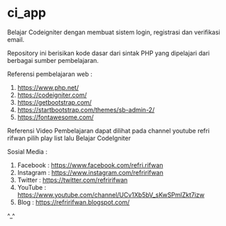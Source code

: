 # ci_app
Belajar Codeigniter dengan membuat sistem login, registrasi dan verifikasi email.

Repository ini berisikan kode dasar dari sintak PHP yang dipelajari dari berbagai sumber pembelajaran.

Referensi pembelajaran web :
1. https://www.php.net/
2. https://codeigniter.com/
3. https://getbootstrap.com/
4. https://startbootstrap.com/themes/sb-admin-2/
5. https://fontawesome.com/

Referensi Video Pembelajaran dapat dilihat pada channel youtube refri rifwan pilih play list lalu Belajar CodeIgniter

Sosial Media :
1. Facebook : https://www.facebook.com/refri.rifwan
2. Instagram : https://www.instagram.com/refririfwan
3. Twitter : https://twitter.com/refririfwan
4. YouTube : https://www.youtube.com/channel/UCv1Xb5bV_sKwSPmlZkt7izw
5. Blog : https://refririfwan.blogspot.com/

^_^ 